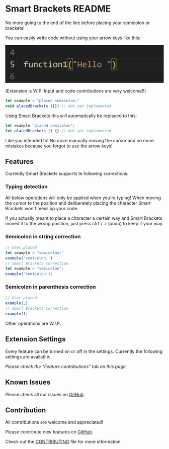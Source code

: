 # Smart Brackets README

No more going to the end of the line before placing your semicolon or brackets!
 
You can easily write code without using your arrow keys like this:

![Smart Brackets demo GIF](./smart-brackets-demo.gif)

(Extension is WIP: Input and code contributions are very welcome!!)

```js
let example = "placed semicolon;"
void placedBrackets ({}) // Not yet implemented
```

Using Smart Brackets this will automatically be replaced to this:

```js
let example "placed semicolon";
let placedBrackets () {} // Not yet implemented
```

Like you intended to! No more manually moving the cursor and no more mistakes because you forgot to use the arrow keys!


## Features

Currently Smart Brackets supports te following corrections:

### Typing detection

All below operations will only be applied when you're typing! When moving the cursor to the position and deliberately placing the character Smart Brackets won't mess up your code.

If you actually meant to place a character a certain way and Smart Brackets moved it to the wrong position, just press ctrl + z (undo) to keep it your way.

### Semicolon in string correction

```js
// User placed
let example = "semicolon;"
example('semicolon;')
// Smart Brackets correction
let example = "semicolon";
example('semicolon');
```

### Semicolon in parenthesis correction

```js
// User placed
example(;)
// Smart Brackets correction
example();
```

Other operations are W.I.P.


## Extension Settings

Every feature can be turned on or off in the settings.
Currently the following settings are available:

*Please check the "Feature contributions" tab on this page*

## Known Issues

Please check all our issues on [GitHub](https://github.com/VasilVerdouw/smart-brackets/issues).

## Contribution

All contributions are welcome and appreciated!

Please contribute new features on [GitHub](https://github.com/VasilVerdouw/smart-brackets).

Check out the [CONTRIBUTING](https://github.com/VasilVerdouw/smart-brackets/blob/main/CONTRIBUTING.md) file for more information.
